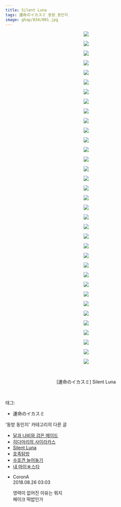 ```yaml
---
title: Silent Luna
tags: 運命のイカスミ 동방_동인지
image: ghap/834/001.jpg
---
```

<div class="article">
<p style="text-align: center; clear: none; float: none;"><img src="{{ site.nasurl }}/ghap/834/001.jpg"/></p>
<p style="text-align: center; clear: none; float: none;"><img src="{{ site.nasurl }}/ghap/834/002.jpg"/></p>
<p style="text-align: center; clear: none; float: none;"><img src="{{ site.nasurl }}/ghap/834/003.jpg"/></p>
<p style="text-align: center; clear: none; float: none;"><img src="{{ site.nasurl }}/ghap/834/004.jpg"/></p>
<p style="text-align: center; clear: none; float: none;"><img src="{{ site.nasurl }}/ghap/834/005.jpg"/></p>
<p style="text-align: center; clear: none; float: none;"><img src="{{ site.nasurl }}/ghap/834/006.jpg"/></p>
<p style="text-align: center; clear: none; float: none;"><img src="{{ site.nasurl }}/ghap/834/007.jpg"/></p>
<p style="text-align: center; clear: none; float: none;"><img src="{{ site.nasurl }}/ghap/834/008.jpg"/></p>
<p style="text-align: center; clear: none; float: none;"><img src="{{ site.nasurl }}/ghap/834/009.jpg"/></p>
<p style="text-align: center; clear: none; float: none;"><img src="{{ site.nasurl }}/ghap/834/010.jpg"/></p>
<p style="text-align: center; clear: none; float: none;"><img src="{{ site.nasurl }}/ghap/834/011.jpg"/></p>
<p style="text-align: center; clear: none; float: none;"><img src="{{ site.nasurl }}/ghap/834/012.jpg"/></p>
<p style="text-align: center; clear: none; float: none;"><img src="{{ site.nasurl }}/ghap/834/013.jpg"/></p>
<p style="text-align: center; clear: none; float: none;"><img src="{{ site.nasurl }}/ghap/834/014.jpg"/></p>
<p style="text-align: center; clear: none; float: none;"><img src="{{ site.nasurl }}/ghap/834/015.jpg"/></p>
<p style="text-align: center; clear: none; float: none;"><img src="{{ site.nasurl }}/ghap/834/016.jpg"/></p>
<p style="text-align: center; clear: none; float: none;"><img src="{{ site.nasurl }}/ghap/834/017.jpg"/></p>
<p style="text-align: center; clear: none; float: none;"><img src="{{ site.nasurl }}/ghap/834/018.jpg"/></p>
<p style="text-align: center; clear: none; float: none;"><img src="{{ site.nasurl }}/ghap/834/019.jpg"/></p>
<p style="text-align: center; clear: none; float: none;"><img src="{{ site.nasurl }}/ghap/834/020.jpg"/></p>
<p style="text-align: center; clear: none; float: none;"><img src="{{ site.nasurl }}/ghap/834/021.jpg"/></p>
<p style="text-align: center; clear: none; float: none;"><img src="{{ site.nasurl }}/ghap/834/022.jpg"/></p>
<p style="text-align: center; clear: none; float: none;"><img src="{{ site.nasurl }}/ghap/834/023.jpg"/></p>
<p style="text-align: center; clear: none; float: none;"><img src="{{ site.nasurl }}/ghap/834/024.jpg"/></p>
<p style="text-align: center; clear: none; float: none;"><img src="{{ site.nasurl }}/ghap/834/025.jpg"/></p>
<p style="text-align: center; clear: none; float: none;"><img src="{{ site.nasurl }}/ghap/834/026.jpg"/></p>
<p style="text-align: center; clear: none; float: none;"><img src="{{ site.nasurl }}/ghap/834/027.jpg"/></p>
<p style="text-align: center; clear: none; float: none;"><img src="{{ site.nasurl }}/ghap/834/028.jpg"/></p>
<p style="text-align: center; clear: none; float: none;"><img src="{{ site.nasurl }}/ghap/834/029.jpg"/></p>
<p style="text-align: center; clear: none; float: none;"><img src="{{ site.nasurl }}/ghap/834/030.jpg"/></p>
<p style="text-align: center; clear: none; float: none;"><img src="{{ site.nasurl }}/ghap/834/031.jpg"/></p>
<p style="text-align: center; clear: none; float: none;"><img src="{{ site.nasurl }}/ghap/834/032.jpg"/></p>
<p style="text-align: center; clear: none; float: none;"><img src="{{ site.nasurl }}/ghap/834/033.jpg"/></p>
<p style="text-align: center; clear: none; float: none;"><img src="{{ site.nasurl }}/ghap/834/034.jpg"/></p>
<p style="text-align: center; clear: none; float: none;"><img src="{{ site.nasurl }}/ghap/834/035.jpg"/></p>
<p style="text-align: center; clear: none; float: none;"><br/></p>
<p style="text-align: center; clear: none; float: none;">[運命のイカスミ] Silent Luna</p>
<p><br/></p>
</div><div class="tagTrail">
<p>태그: </p>
<ul>
<li>運命のイカスミ</li>
</ul>
</div><div class="another">
<p>'동방 동인지' 카테고리의 다른 글</p>
<ul>
<li><a href="/2016-07-13-ghap_838">달과 나비와 검은 메이드</a></li>
<li><a href="/2016-07-13-ghap_835">히다마리의 사이라카스</a></li>
<li><a href="/2016-07-13-ghap_834">Silent Luna</a></li>
<li><a href="/2016-07-13-ghap_833">호족탐방</a></li>
<li><a href="/2016-07-13-ghap_832">수호견 늘어놓기</a></li>
<li><a href="/2016-07-13-ghap_831">내 마이☆스타</a></li>
</ul>
</div><div class="cb_module cb_fluid">
<div class="cb_wrt cb_profile">
<div class="comment">
<ul>
<li class="cb_thumb_off" id="comment15317621">
<div class="cb_comment_area">
<div class="cb_info_area">
<div class="cb_section">
<span class="cb_nick_name">CoronA</span>
</div>
<div class="cb_section">
<span class="cb_date">2018.08.26 03:03 </span>
</div>
</div>
<div class="cb_dsc_comment">
<p class="cb_dsc">
											영력이 없어진 이유는 뭐지<br/>
페이크 떡밥인가
										</p>
</div>
</div></li>
</ul>
</div>
</div><!-- commentList close -->
</div>